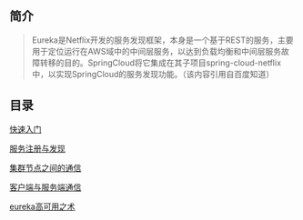 ## 简介

> Eureka是Netflix开发的服务发现框架，本身是一个基于REST的服务，主要用于定位运行在AWS域中的中间层服务，以达到负载均衡和中间层服务故障转移的目的。SpringCloud将它集成在其子项目spring-cloud-netflix中，以实现SpringCloud的服务发现功能。（该内容引用自百度知道）
>



## 目录

[快速入门](./quick_start.md)

[服务注册与发现](./service_register_discovery.md)

[集群节点之间的通信](./server_node_communication.md)

[客户端与服务端通信](./cs_communication.md)

[eureka高可用之术](./load_balance)

